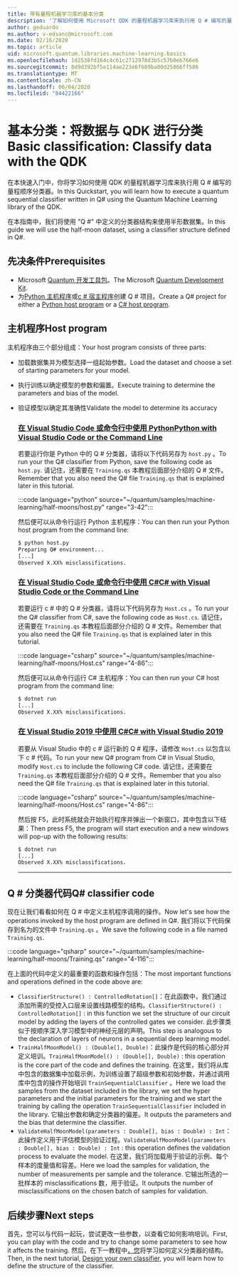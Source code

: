```yaml
---
title: 带有量程机器学习库的基本分类
description: '了解如何使用 Microsoft QDK 的量程机器学习库来执行用 Q # 编写的量程顺序分类器。'
author: geduardo
ms.author: v-edsanc@microsoft.com
ms.date: 02/16/2020
ms.topic: article
uid: microsoft.quantum.libraries.machine-learning.basics
ms.openlocfilehash: 1d2538fd164c4c61c2712978d3b5c57b0eb766e6
ms.sourcegitcommit: 8d9d392bf5e114ae223e6f689ba80d25866ff586
ms.translationtype: MT
ms.contentlocale: zh-CN
ms.lasthandoff: 06/04/2020
ms.locfileid: "84422166"
---
```

# <a name="basic-classification-classify-data-with-the-qdk"></a><span data-ttu-id="b46b9-103">基本分类：将数据与 QDK 进行分类</span><span class="sxs-lookup"><span data-stu-id="b46b9-103">Basic classification: Classify data with the QDK</span></span>

<span data-ttu-id="b46b9-104">在本快速入门中，你将学习如何使用 QDK 的量程机器学习库来执行用 Q # 编写的量程顺序分类器。</span><span class="sxs-lookup"><span data-stu-id="b46b9-104">In this Quickstart, you will learn how to execute a quantum sequential classifier written in Q# using the Quantum Machine Learning library of the QDK.</span></span> 

<span data-ttu-id="b46b9-105">在本指南中，我们将使用 "Q #" 中定义的分类器结构来使用半形数据集。</span><span class="sxs-lookup"><span data-stu-id="b46b9-105">In this guide we will use the half-moon dataset, using a classifier structure defined in Q#.</span></span>

## <a name="prerequisites"></a><span data-ttu-id="b46b9-106">先决条件</span><span class="sxs-lookup"><span data-stu-id="b46b9-106">Prerequisites</span></span>

- <span data-ttu-id="b46b9-107">Microsoft [Quantum 开发工具包](xref:microsoft.quantum.install)。</span><span class="sxs-lookup"><span data-stu-id="b46b9-107">The Microsoft [Quantum Development Kit](xref:microsoft.quantum.install).</span></span>
- <span data-ttu-id="b46b9-108">为[Python 主机程序](xref:microsoft.quantum.install.python)或[c # 宿主程序](xref:microsoft.quantum.install.cs)创建 Q # 项目。</span><span class="sxs-lookup"><span data-stu-id="b46b9-108">Create a Q# project for either a [Python host program](xref:microsoft.quantum.install.python) or a [C# host program](xref:microsoft.quantum.install.cs).</span></span>

## <a name="host-program"></a><span data-ttu-id="b46b9-109">主机程序</span><span class="sxs-lookup"><span data-stu-id="b46b9-109">Host program</span></span>

<span data-ttu-id="b46b9-110">主机程序由三个部分组成：</span><span class="sxs-lookup"><span data-stu-id="b46b9-110">Your host program consists of three parts:</span></span>

- <span data-ttu-id="b46b9-111">加载数据集并为模型选择一组起始参数。</span><span class="sxs-lookup"><span data-stu-id="b46b9-111">Load the dataset and choose a set of starting parameters for your model.</span></span>
- <span data-ttu-id="b46b9-112">执行训练以确定模型的参数和偏置。</span><span class="sxs-lookup"><span data-stu-id="b46b9-112">Execute training to determine the parameters and bias of the model.</span></span>
- <span data-ttu-id="b46b9-113">验证模型以确定其准确性</span><span class="sxs-lookup"><span data-stu-id="b46b9-113">Validate the model to determine its accuracy</span></span>

    ### <a name="python-with-visual-studio-code-or-the-command-line"></a>[<span data-ttu-id="b46b9-114">在 Visual Studio Code 或命令行中使用 Python</span><span class="sxs-lookup"><span data-stu-id="b46b9-114">Python with Visual Studio Code or the Command Line</span></span>](#tab/tabid-python)

    <span data-ttu-id="b46b9-115">若要运行你是 Python 中的 Q # 分类器，请将以下代码另存为 `host.py` 。</span><span class="sxs-lookup"><span data-stu-id="b46b9-115">To run your the Q# classifier from Python, save the following code as `host.py`.</span></span> <span data-ttu-id="b46b9-116">请记住，还需要在 `Training.qs` 本教程后面部分介绍的 Q # 文件。</span><span class="sxs-lookup"><span data-stu-id="b46b9-116">Remember that you also need the Q# file `Training.qs` that is explained later in this tutorial.</span></span>

    :::code language="python" source="~/quantum/samples/machine-learning/half-moons/host.py" range="3-42":::

    <span data-ttu-id="b46b9-117">然后便可以从命令行运行 Python 主机程序：</span><span class="sxs-lookup"><span data-stu-id="b46b9-117">You can then run your Python host program from the command line:</span></span>

    ```bash
    $ python host.py
    Preparing Q# environment...
    [...]
    Observed X.XX% misclassifications.
    ```

    ### <a name="c-with-visual-studio-code-or-the-command-line"></a>[<span data-ttu-id="b46b9-118">在 Visual Studio Code 或命令行中使用 C#</span><span class="sxs-lookup"><span data-stu-id="b46b9-118">C# with Visual Studio Code or the Command Line</span></span>](#tab/tabid-csharp)

    <span data-ttu-id="b46b9-119">若要运行 c # 中的 Q # 分类器，请将以下代码另存为 `Host.cs` 。</span><span class="sxs-lookup"><span data-stu-id="b46b9-119">To run your the Q# classifier from C#, save the following code as `Host.cs`.</span></span> <span data-ttu-id="b46b9-120">请记住，还需要在 `Training.qs` 本教程后面部分介绍的 Q # 文件。</span><span class="sxs-lookup"><span data-stu-id="b46b9-120">Remember that you also need the Q# file `Training.qs` that is explained later in this tutorial.</span></span>

    :::code language="csharp" source="~/quantum/samples/machine-learning/half-moons/Host.cs" range="4-86":::

    <span data-ttu-id="b46b9-121">然后便可以从命令行运行 C# 主机程序：</span><span class="sxs-lookup"><span data-stu-id="b46b9-121">You can then run your C# host program from the command line:</span></span>

    ```bash
    $ dotnet run
    [...]
    Observed X.XX% misclassifications.
    ```

    ### <a name="c-with-visual-studio-2019"></a>[<span data-ttu-id="b46b9-122">在 Visual Studio 2019 中使用 C#</span><span class="sxs-lookup"><span data-stu-id="b46b9-122">C# with Visual Studio 2019</span></span>](#tab/tabid-vs2019)

    <span data-ttu-id="b46b9-123">若要从 Visual Studio 中的 c # 运行新的 Q # 程序，请修改 `Host.cs` 以包含以下 c # 代码。</span><span class="sxs-lookup"><span data-stu-id="b46b9-123">To run your new Q# program from C# in Visual Studio, modify `Host.cs` to include the following C# code.</span></span> <span data-ttu-id="b46b9-124">请记住，还需要在 `Training.qs` 本教程后面部分介绍的 Q # 文件。</span><span class="sxs-lookup"><span data-stu-id="b46b9-124">Remember that you also need the Q# file `Training.qs` that is explained later in this tutorial.</span></span>

    :::code language="csharp" source="~/quantum/samples/machine-learning/half-moons/Host.cs" range="4-86":::

    <span data-ttu-id="b46b9-125">然后按 F5，此时系统就会开始执行程序并弹出一个新窗口，其中包含以下结果：</span><span class="sxs-lookup"><span data-stu-id="b46b9-125">Then press F5, the program will start execution and a new windows will pop-up with the following results:</span></span> 

    ```bash
    $ dotnet run
    [...]
    Observed X.XX% misclassifications.
    ```
    ***

## <a name="q-classifier-code"></a><span data-ttu-id="b46b9-126">Q \# 分类器代码</span><span class="sxs-lookup"><span data-stu-id="b46b9-126">Q\# classifier code</span></span>

<span data-ttu-id="b46b9-127">现在让我们看看如何在 Q # 中定义主机程序调用的操作。</span><span class="sxs-lookup"><span data-stu-id="b46b9-127">Now let's see how the operations invoked by the host program are defined in Q#.</span></span>
<span data-ttu-id="b46b9-128">我们将以下代码保存到名为的文件中 `Training.qs` 。</span><span class="sxs-lookup"><span data-stu-id="b46b9-128">We save the following code in a file named `Training.qs`.</span></span>

:::code language="qsharp" source="~/quantum/samples/machine-learning/half-moons/Training.qs" range="4-116":::

<span data-ttu-id="b46b9-129">在上面的代码中定义的最重要的函数和操作包括：</span><span class="sxs-lookup"><span data-stu-id="b46b9-129">The most important functions and operations defined in the code above are:</span></span>

- <span data-ttu-id="b46b9-130">`ClassifierStructure() : ControlledRotation[]`：在此函数中，我们通过添加所需的受控入口层来设置线路模型的结构。</span><span class="sxs-lookup"><span data-stu-id="b46b9-130">`ClassifierStructure() : ControlledRotation[]` : in this function we set the structure of our circuit model by adding the layers of the controlled gates we consider.</span></span> <span data-ttu-id="b46b9-131">此步骤类似于按顺序深入学习模型中的神经元层的声明。</span><span class="sxs-lookup"><span data-stu-id="b46b9-131">This step is analogous to the declaration of layers of neurons in a sequential deep learning model.</span></span>
- <span data-ttu-id="b46b9-132">`TrainHalfMoonModel() : (Double[], Double)`：此操作是代码的核心部分并定义培训。</span><span class="sxs-lookup"><span data-stu-id="b46b9-132">`TrainHalfMoonModel() : (Double[], Double)` : this operation is the core part of the code and defines the training.</span></span> <span data-ttu-id="b46b9-133">在这里，我们将从库中包含的数据集中加载示例，为训练设置了超级参数和初始参数，并通过调用库中包含的操作开始培训 `TrainSequentialClassifier` 。</span><span class="sxs-lookup"><span data-stu-id="b46b9-133">Here we load the samples from the dataset included in the library, we set the hyper parameters and the initial parameters for the training and we start the training by calling the operation `TrainSequentialClassifier` included in the library.</span></span> <span data-ttu-id="b46b9-134">它输出参数和确定分类器的偏差。</span><span class="sxs-lookup"><span data-stu-id="b46b9-134">It outputs the parameters and the bias that determine the classifier.</span></span>
- <span data-ttu-id="b46b9-135">`ValidateHalfMoonModel(parameters : Double[], bias : Double) : Int`：此操作定义用于评估模型的验证过程。</span><span class="sxs-lookup"><span data-stu-id="b46b9-135">`ValidateHalfMoonModel(parameters : Double[], bias : Double) : Int` : this operation defines the validation process to evaluate the model.</span></span> <span data-ttu-id="b46b9-136">在这里，我们将加载用于验证的示例、每个样本的度量值和容差。</span><span class="sxs-lookup"><span data-stu-id="b46b9-136">Here we load the samples for validation, the number of measurements per sample and the tolerance.</span></span> <span data-ttu-id="b46b9-137">它输出所选的一批样本的 misclassifications 数，用于验证。</span><span class="sxs-lookup"><span data-stu-id="b46b9-137">It outputs the number of misclassifications on the chosen batch of samples for validation.</span></span>

## <a name="next-steps"></a><span data-ttu-id="b46b9-138">后续步骤</span><span class="sxs-lookup"><span data-stu-id="b46b9-138">Next steps</span></span>

<span data-ttu-id="b46b9-139">首先，您可以与代码一起玩，尝试更改一些参数，以查看它如何影响培训。</span><span class="sxs-lookup"><span data-stu-id="b46b9-139">First, you can play with the code and try to change some parameters to see how it affects the training.</span></span> <span data-ttu-id="b46b9-140">然后，在下一教程中[，您](xref:microsoft.quantum.libraries.machine-learning.design)将学习如何定义分类器的结构。</span><span class="sxs-lookup"><span data-stu-id="b46b9-140">Then, in the next tutorial, [Design your own classifier](xref:microsoft.quantum.libraries.machine-learning.design),  you will learn how to define the structure of the classifier.</span></span>
